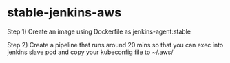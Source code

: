# stable-jenkins-aws

Step 1)  Create an image using Dockerfile as  jenkins-agent:stable

Step 2) Create a pipeline that runs around 20 mins so that you can exec into jenkins slave pod and copy your kubeconfig file to ~/.aws/

